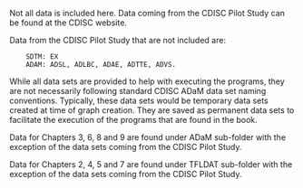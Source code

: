Not all data is included here. Data coming from the CDISC Pilot Study can be found at the CDISC website. 

Data from the CDISC Pilot Study that are not included are: 

		SDTM: EX   
		ADAM: ADSL, ADLBC, ADAE, ADTTE, ADVS.

While all data sets are provided to help with executing the programs, they are not necessarily following standard CDISC ADaM data set naming conventions. Typically, these data sets would be temporary data sets created at time of graph creation.  They are saved as permanent data sets to facilitate the execution of the programs that are found in the book.

Data for Chapters 3, 6, 8 and 9 are found under ADaM sub-folder with the exception of the data sets coming from the CDISC Pilot Study.

Data for Chapters 2, 4, 5 and 7 are found under TFLDAT sub-folder with the exception of the data sets coming from the CDISC Pilot Study.
